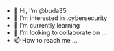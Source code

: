 - 👋 Hi, I’m @buda35
- 👀 I’m interested in .cybersecurity
- 🌱 I’m currently learning 
- 💞️ I’m looking to collaborate on ...
- 📫 How to reach me ...

<!---
buda35/buda35 is a ✨ special ✨ repository because its `README.md` (this file) appears on your GitHub profile.
You can click the Preview link to take a look at your changes.
--->

